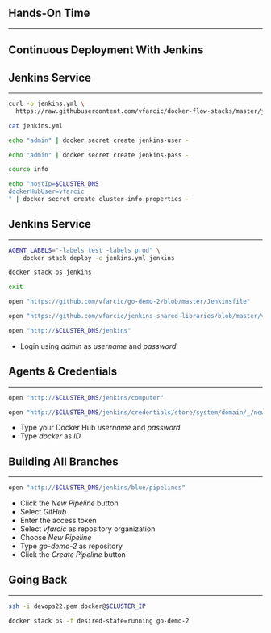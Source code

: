 ## Hands-On Time

---

## Continuous Deployment With Jenkins


## Jenkins Service

---

```bash
curl -o jenkins.yml \
  https://raw.githubusercontent.com/vfarcic/docker-flow-stacks/master/jenkins/vfarcic-jenkins-df-proxy-aws-full.yml

cat jenkins.yml

echo "admin" | docker secret create jenkins-user -

echo "admin" | docker secret create jenkins-pass -

source info

echo "hostIp=$CLUSTER_DNS
dockerHubUser=vfarcic
" | docker secret create cluster-info.properties -
```


## Jenkins Service

---

```bash
AGENT_LABELS="-labels test -labels prod" \
    docker stack deploy -c jenkins.yml jenkins

docker stack ps jenkins

exit

open "https://github.com/vfarcic/go-demo-2/blob/master/Jenkinsfile"

open "https://github.com/vfarcic/jenkins-shared-libraries/blob/master/vars/dockerRelease.groovy"

open "http://$CLUSTER_DNS/jenkins"
```

* Login using *admin* as *username* and *password*


## Agents & Credentials

---

```bash
open "http://$CLUSTER_DNS/jenkins/computer"

open "http://$CLUSTER_DNS/jenkins/credentials/store/system/domain/_/newCredentials"
```

* Type your Docker Hub *username* and *password*
* Type *docker* as *ID*


## Building All Branches

---

```bash
open "http://$CLUSTER_DNS/jenkins/blue/pipelines"
```

* Click the *New Pipeline* button
* Select *GitHub*
* Enter the access token
* Select *vfarcic* as repository organization
* Choose *New Pipeline*
* Type *go-demo-2* as repository
* Click the *Create Pipeline* button


## Going Back

---

```bash
ssh -i devops22.pem docker@$CLUSTER_IP

docker stack ps -f desired-state=running go-demo-2
```